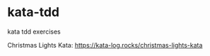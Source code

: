 # kata-tdd
kata tdd exercises

Christmas Lights Kata: https://kata-log.rocks/christmas-lights-kata

